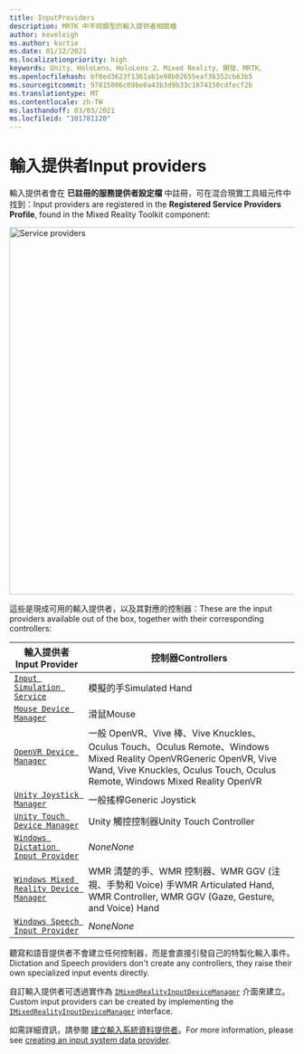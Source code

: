 ```yaml
---
title: InputProviders
description: MRTK 中不同類型的輸入提供者相關檔
author: keveleigh
ms.author: kurtie
ms.date: 01/12/2021
ms.localizationpriority: high
keywords: Unity、HoloLens、HoloLens 2、Mixed Reality、開發、MRTK、
ms.openlocfilehash: bf0ed3623f1361ab1e98b02655eaf36352cb63b5
ms.sourcegitcommit: 97815006c09be0a43b3d9b33c1674150cdfecf2b
ms.translationtype: MT
ms.contentlocale: zh-TW
ms.lasthandoff: 03/03/2021
ms.locfileid: "101781120"
---
```

# <a name="input-providers"></a><span data-ttu-id="d5f12-104">輸入提供者</span><span class="sxs-lookup"><span data-stu-id="d5f12-104">Input providers</span></span>

<span data-ttu-id="d5f12-105">輸入提供者會在 **已註冊的服務提供者設定檔** 中註冊，可在混合現實工具組元件中找到：</span><span class="sxs-lookup"><span data-stu-id="d5f12-105">Input providers are registered in the **Registered Service Providers Profile**, found in the Mixed Reality Toolkit component:</span></span>

<img src="../images/input/RegisteredServiceProviders.PNG" width="650px" style="display:block;" alt="Service providers">

<span data-ttu-id="d5f12-106">這些是現成可用的輸入提供者，以及其對應的控制器：</span><span class="sxs-lookup"><span data-stu-id="d5f12-106">These are the input providers available out of the box, together with their corresponding controllers:</span></span>

| <span data-ttu-id="d5f12-107">輸入提供者</span><span class="sxs-lookup"><span data-stu-id="d5f12-107">Input Provider</span></span> | <span data-ttu-id="d5f12-108">控制器</span><span class="sxs-lookup"><span data-stu-id="d5f12-108">Controllers</span></span> |
| --- | --- |
| [`Input Simulation Service`](xref:Microsoft.MixedReality.Toolkit.Input.InputSimulationService) | <span data-ttu-id="d5f12-109">模擬的手</span><span class="sxs-lookup"><span data-stu-id="d5f12-109">Simulated Hand</span></span> |
| [`Mouse Device Manager`](xref:Microsoft.MixedReality.Toolkit.Input.UnityInput.MouseDeviceManager) | <span data-ttu-id="d5f12-110">滑鼠</span><span class="sxs-lookup"><span data-stu-id="d5f12-110">Mouse</span></span>  |
| [`OpenVR Device Manager`](xref:Microsoft.MixedReality.Toolkit.OpenVR.Input.OpenVRDeviceManager) | <span data-ttu-id="d5f12-111">一般 OpenVR、Vive 棒、Vive Knuckles、Oculus Touch、Oculus Remote、Windows Mixed Reality OpenVR</span><span class="sxs-lookup"><span data-stu-id="d5f12-111">Generic OpenVR, Vive Wand, Vive Knuckles, Oculus Touch, Oculus Remote, Windows Mixed Reality OpenVR</span></span>  |
| [`Unity Joystick Manager`](xref:Microsoft.MixedReality.Toolkit.Input.UnityInput.UnityJoystickManager) | <span data-ttu-id="d5f12-112">一般搖桿</span><span class="sxs-lookup"><span data-stu-id="d5f12-112">Generic Joystick</span></span>  |
| [`Unity Touch Device Manager`](xref:Microsoft.MixedReality.Toolkit.Input.UnityInput.UnityTouchDeviceManager) | <span data-ttu-id="d5f12-113">Unity 觸控控制器</span><span class="sxs-lookup"><span data-stu-id="d5f12-113">Unity Touch Controller</span></span>  |
| [`Windows Dictation Input Provider`](xref:Microsoft.MixedReality.Toolkit.Windows.Input.WindowsDictationInputProvider) | <span data-ttu-id="d5f12-114">*None*</span><span class="sxs-lookup"><span data-stu-id="d5f12-114">*None*</span></span>  |
| [`Windows Mixed Reality Device Manager`](xref:Microsoft.MixedReality.Toolkit.WindowsMixedReality.Input.WindowsMixedRealityDeviceManager) | <span data-ttu-id="d5f12-115">WMR 清楚的手、WMR 控制器、WMR GGV (注視、手勢和 Voice) 手</span><span class="sxs-lookup"><span data-stu-id="d5f12-115">WMR Articulated Hand, WMR Controller, WMR GGV (Gaze, Gesture, and Voice) Hand</span></span> |
| [`Windows Speech Input Provider`](xref:Microsoft.MixedReality.Toolkit.Windows.Input.WindowsSpeechInputProvider) | <span data-ttu-id="d5f12-116">*None*</span><span class="sxs-lookup"><span data-stu-id="d5f12-116">*None*</span></span> |

<span data-ttu-id="d5f12-117">聽寫和語音提供者不會建立任何控制器，而是會直接引發自己的特製化輸入事件。</span><span class="sxs-lookup"><span data-stu-id="d5f12-117">Dictation and Speech providers don't create any controllers, they raise their own specialized input events directly.</span></span>

<span data-ttu-id="d5f12-118">自訂輸入提供者可透過實作為 [`IMixedRealityInputDeviceManager`](xref:Microsoft.MixedReality.Toolkit.Input.IMixedRealityInputDeviceManager) 介面來建立。</span><span class="sxs-lookup"><span data-stu-id="d5f12-118">Custom input providers can be created by implementing the [`IMixedRealityInputDeviceManager`](xref:Microsoft.MixedReality.Toolkit.Input.IMixedRealityInputDeviceManager) interface.</span></span>

<span data-ttu-id="d5f12-119">如需詳細資訊，請參閱 [建立輸入系統資料提供者](create-data-provider.md)。</span><span class="sxs-lookup"><span data-stu-id="d5f12-119">For more information, please see [creating an input system data provider](create-data-provider.md).</span></span>
